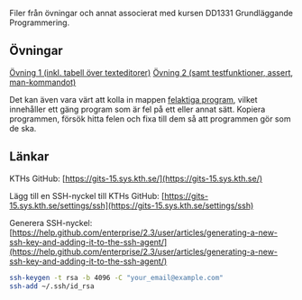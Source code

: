 Filer från övningar och annat associerat med kursen DD1331 Grundläggande Programmering.

## Övningar

[Övning 1 (inkl. tabell över texteditorer)](ex01/exercise_01.md)
[Övning 2 (samt testfunktioner, assert, man-kommandot)](ex02/exercise02.md)

Det kan även vara värt att kolla in mappen [felaktiga program](felaktiga_program), vilket innehåller
ett gäng program som är fel på ett eller annat sätt. Kopiera programmen, försök hitta felen och fixa till dem
så att programmen gör som de ska.

## Länkar
KTHs GitHub: [https://gits-15.sys.kth.se/](https://gits-15.sys.kth.se/)

Lägg till en SSH-nyckel till KTHs GitHub: [https://gits-15.sys.kth.se/settings/ssh](https://gits-15.sys.kth.se/settings/ssh)

Generera SSH-nyckel: [https://help.github.com/enterprise/2.3/user/articles/generating-a-new-ssh-key-and-adding-it-to-the-ssh-agent/](https://help.github.com/enterprise/2.3/user/articles/generating-a-new-ssh-key-and-adding-it-to-the-ssh-agent/)

```bash
ssh-keygen -t rsa -b 4096 -C "your_email@example.com"
ssh-add ~/.ssh/id_rsa
```
